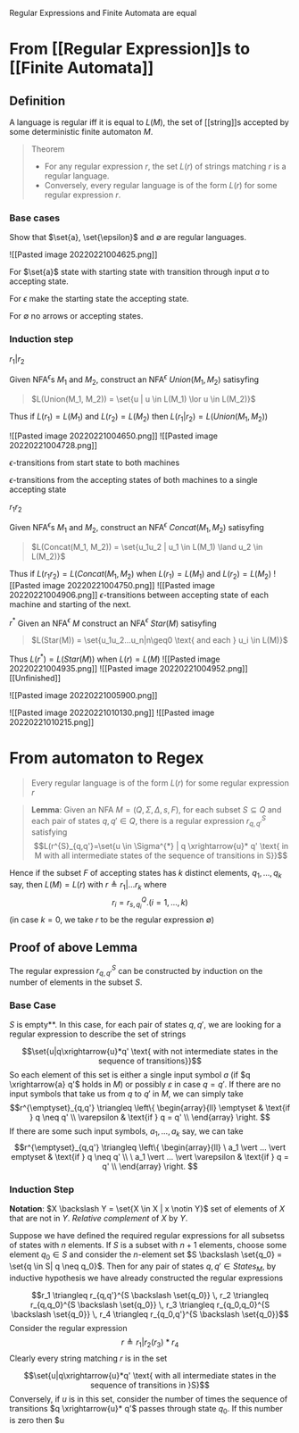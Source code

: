 Regular Expressions and Finite Automata are equal

# From [[Regular Expression]]s to [[Finite Automata]]

## Definition
A language is regular iff it is equal to $L(M)$, the set of [[string]]s accepted by some deterministic finite automaton $M$.

> Theorem
> - For any regular expression $r$, the set $L(r)$ of strings matching $r$ is a regular language.
> - Conversely, every regular language is of the form $L(r)$ for some regular expression $r$.

### Base cases
Show that $\set{a}, \set{\epsilon}$ and $\emptyset$ are regular languages.

![[Pasted image 20220221004625.png]]

For $\set{a}$ state with starting state with transition through input $a$ to accepting state.

For $\epsilon$ make the starting state the accepting state.

For $\emptyset$ no arrows or accepting states.

### Induction step

$r_1|r_2$

Given NFA$^{\epsilon}$s $M_1$ and $M_2$, construct an NFA$^{\epsilon}$ $Union(M_1, M_2)$ satisyfing
> $L(Union(M_1, M_2)) = \set{u | u \in L(M_1) \lor u \in L(M_2)}$

Thus if $L(r_1) = L(M_1)$ and $L(r_2) = L(M_2)$ then $L(r_1 \vert r_2) = L(Union(M_1, M_2))$

![[Pasted image 20220221004650.png]]
![[Pasted image 20220221004728.png]]

$\epsilon$-transitions from start state to both machines

$\epsilon$-transitions from the accepting states of both machines to a single accepting state

$r_1 r_2$

Given NFA$^{\epsilon}$s $M_1$ and $M_2$, construct an NFA$^{\epsilon}$ $Concat(M_1, M_2)$ satisyfing
> $L(Concat(M_1, M_2)) = \set{u_1u_2 | u_1 \in L(M_1) \land u_2 \in L(M_2)}$

Thus if $L(r_1r_2)=L(Concat(M_1, M_2)$ when $L(r_1)=L(M_1)$ and $L(r_2)=L(M_2)$
![[Pasted image 20220221004750.png]]
![[Pasted image 20220221004906.png]]
$\epsilon$-transitions between accepting state of each machine and starting of the next.

$r^{*}$
Given an NFA$^{\epsilon}$ $M$ construct an NFA$^{\epsilon}$ $Star(M)$ satisyfing

> $L(Star(M)) = \set{u_1u_2...u_n|n\geq0 \text{ and each } u_i \in L(M)}$

Thus $L(r^{*}) = L(Star(M))$ when $L(r) = L(M)$
![[Pasted image 20220221004935.png]]
![[Pasted image 20220221004952.png]]
[[Unfinished]]

![[Pasted image 20220221005900.png]]

![[Pasted image 20220221010130.png]]
![[Pasted image 20220221010215.png]]

# From automaton to Regex
> Every regular language is of the form $L(r)$ for some regular expression $r$

> **Lemma**: Given an NFA $M=(Q, \Sigma, \Delta, s, F)$, for each subset $S \subseteq Q$ and each pair of states $q,q' \in Q$, there is a regular expression $r^{S}_{q,q'}$ satisfying
> $$L(r^{S}_{q,q'}=\set{u \in \Sigma^{*} | q \xrightarrow{u}* q' \text{ in M with all intermediate states of the sequence of transitions in S}}$$

Hence if the subset $F$ of accepting states has $k$ distinct elements, $q_1,...,q_k$ say, then $L(M)=L(r)$ with $r \triangleq r_1 | ... r_k$ where
$$r_i=r^{Q}_{s,q_i}. (i=1,...,k)$$
(in case $k=0$, we take $r$ to be the regular expression $\emptyset$)

## Proof of above Lemma
The regular expression $r^{S}_{q,q'}$ can be constructed by induction on the number of elements in the subset $S$.

### Base Case

$S$ is empty**. In this case, for each pair of states $q,q'$, we are looking for a regular expression to describe the set of strings

$$\set{u|q\xrightarrow{u}*q' \text{ with not intermediate states in the sequence of transitions}}$$
So each element of this set is either a single input symbol $a$ (if $q \xrightarrow{a} q'$ holds in $M$) or possibly $\varepsilon$ in case $q=q'$. If there are no input symbols that take us from $q$ to $q'$ in $M$, we can simply take
    $$r^{\emptyset}_{q,q'} \triangleq   \left\{
\begin{array}{ll}
      \emptyset & \text{if } q \neq q' \\
      \varepsilon & \text{if } q = q' \\
\end{array} 
\right.  $$
If there are some such input symbols, $a_1,...,a_k$ say, we can take
    $$r^{\emptyset}_{q,q'} \triangleq   \left\{
\begin{array}{ll}
      \ a_1 \vert ... \vert emptyset & \text{if } q \neq q' \\
      \ a_1 \vert ... \vert \varepsilon & \text{if } q = q' \\
\end{array} 
\right.  $$
### Induction Step
**Notation**: $X \backslash Y = \set{X \in X | x \notin Y}$ set of elements of $X$ that are not in $Y$. *Relative complement* of $X$ by $Y$.

Suppose we have defined the required regular expressions for all subsetss of states with $n$ elements. If $S$ is a subset with $n+1$ elements, choose some element $q_0 \in S$ and consider the $n$-element set $S \backslash \set{q_0} = \set{q \in S| q \neq q_0}$. Then for any pair of states $q,q' \in States_{M}$, by inductive hypothesis we have already constructed the regular expressions

$$r_1 \triangleq r_{q,q'}^{S \backslash \set{q_0}} \, r_2 \triangleq r_{q,q_0}^{S \backslash \set{q_0}} \, r_3 \triangleq r_{q_0,q_0}^{S \backslash \set{q_0}} \, r_4 \triangleq r_{q_0,q'}^{S \backslash \set{q_0}}$$
Consider the regular expression
$$r \triangleq r_1 | r_2(r_3)*r_4$$
Clearly every string matching $r$ is in the set

$$\set{u|q\xrightarrow{u}*q' \text{ with all intermediate states in the sequence of transitions in }S}$$
Conversely, if $u$ is in this set, consider the number of times the sequence of transitions $q \xrightarrow{u}* q'$ passes through state $q_0$. If this number is zero then $u